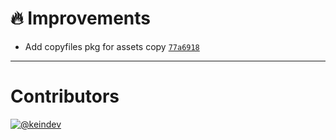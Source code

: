 # :fire: Improvements

- Add copyfiles pkg for assets copy [`77a6918`](https://github.com/sophty-ui/icons-shared-config/commit/77a6918056f27f629dceeb590952b8bb3b162e50)

---

# Contributors

[![@keindev](https://avatars.githubusercontent.com/u/4527292?v=4&s=40)](https://github.com/keindev)
